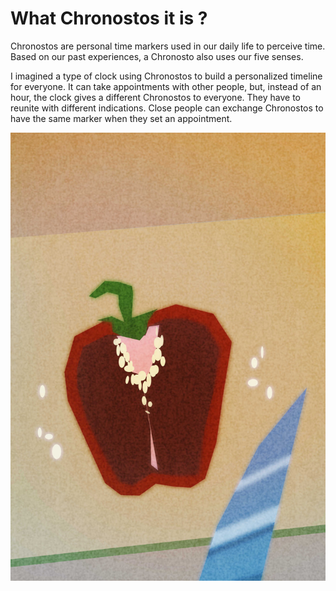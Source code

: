 # What Chronostos it is ?

Chronostos are personal time markers used in our daily life to perceive time. Based on our past experiences, a Chronosto also uses our five senses.

I imagined a type of clock using Chronostos to build a personalized  timeline for everyone. It can take appointments with other people, but, instead of an hour, the clock gives a different Chronostos to everyone. They have to reunite with different indications. Close people can exchange Chronostos to have the same marker when they set an appointment.

<img
  src="images/20221102/poivron.jpg">